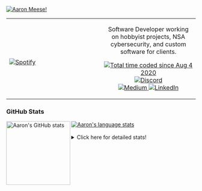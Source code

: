 [![Aaron Meese!](https://user-images.githubusercontent.com/17814535/88975338-a2aabf00-d27f-11ea-963f-8a19608716b4.png)](https://github.com/ajmeese7/readme-ascii "README ASCII")

<!-- Modified from project here: https://github.com/novatorem/novatorem -->
<table width="100%"> 
  <tr>
  <td width="50%">
      
&nbsp; <br> [![Spotify](https://ajmeese7.vercel.app/api/spotify)](https://open.spotify.com/user/ajmeese)

  </td>
  <td width="50%">
    <p align="center">
    Software Developer working on hobbyist projects, NSA cybersecurity, and custom software for clients.
    </p>
    <p align="center">
      <a href="https://wakatime.com/@f726891d-3b02-46cd-9b60-e8c59f9e2b14">
        <img src="https://wakatime.com/badge/user/f726891d-3b02-46cd-9b60-e8c59f9e2b14.svg" alt="Total time coded since Aug 4 2020" title="WakaTime" />
      </a>
      <a href="http://link.aaronmeese.com/discord">
        <img src="https://img.shields.io/badge/discord-ajmeese7%234835-369?style=flat-square&logo=discord&logoColor=white&color=purple" alt="Discord" title="Discord">
      </a>
      <br />
      <a href="https://link.aaronmeese.com/medium">
        <img src="https://img.shields.io/badge/medium-ajmeese7-1DB954?style=flat-square&logo=medium&logoColor=white" alt="Medium" title="Medium">
      </a>
      <a href="https://link.aaronmeese.com/linkedin">
        <img src="https://img.shields.io/badge/linkedIn-aaronmeese-1DB954?style=flat-square&logo=linkedin&logoColor=white&color=blue" alt="LinkedIn" title="LinkedIn">
      </a>
    </p>
  </td>

</table>

[//]: <> (The `&nbsp;` is to have Aphelion take up more space)

### GitHub Stats ###

<a href="https://profile-summary-for-github.com/user/ajmeese7">
  <img align="left" height="170px" src="https://github-readme-stats.vercel.app/api?username=ajmeese7&show_icons=true&line_height=27&count_private=true" alt="Aaron's GitHub stats"/>
  <img src="https://github-readme-stats.vercel.app/api/top-langs/?username=ajmeese7&hide_langs_below=5&layout=compact" alt="Aaron's language stats"/>
</a>

<br />
<br />
<details>
<summary>Click here for detailed stats!</summary>

### :zap: Recent Activity
<!--START_SECTION:activity-->
1. ❗️ Opened issue [#3](https://github.com/meeseOS/hexells/issues/3) in [meeseOS/hexells](https://github.com/meeseOS/hexells)
2. 🗣 Commented on [#191](https://github.com/os-js/osjs-client/issues/191) in [os-js/osjs-client](https://github.com/os-js/osjs-client)
3. 💪 Opened PR [#191](https://github.com/os-js/osjs-client/pull/191) in [os-js/osjs-client](https://github.com/os-js/osjs-client)
4. 🗣 Commented on [#150](https://github.com/os-js/osjs-client/issues/150) in [os-js/osjs-client](https://github.com/os-js/osjs-client)
5. 🗣 Commented on [#36](https://github.com/niutech/x-frame-bypass/issues/36) in [niutech/x-frame-bypass](https://github.com/niutech/x-frame-bypass)
<!--END_SECTION:activity-->

### 🧐 Waka Stats
<!--START_SECTION:waka-->
![Code Time](http://img.shields.io/badge/Code%20Time-1%2C251%20hrs%208%20mins-blue)

**🐱 My GitHub Data** 

> 🏆 1,099 Contributions in the Year 2022
 > 
> 📦 197.4 kB Used in GitHub's Storage 
 > 
> 💼 Opted to Hire
 > 
> 📜 82 Public Repositories 
 > 
> 🔑 30 Private Repositories  
 > 
**I'm an Early 🐤** 

```text
🌞 Morning    163 commits    █████░░░░░░░░░░░░░░░░░░░░   20.66% 
🌆 Daytime    295 commits    █████████░░░░░░░░░░░░░░░░   37.39% 
🌃 Evening    321 commits    ██████████░░░░░░░░░░░░░░░   40.68% 
🌙 Night      10 commits     ░░░░░░░░░░░░░░░░░░░░░░░░░   1.27%

```
📅 **I'm Most Productive on Sunday** 

```text
Monday       121 commits    ███░░░░░░░░░░░░░░░░░░░░░░   15.34% 
Tuesday      127 commits    ████░░░░░░░░░░░░░░░░░░░░░   16.1% 
Wednesday    85 commits     ██░░░░░░░░░░░░░░░░░░░░░░░   10.77% 
Thursday     106 commits    ███░░░░░░░░░░░░░░░░░░░░░░   13.43% 
Friday       83 commits     ██░░░░░░░░░░░░░░░░░░░░░░░   10.52% 
Saturday     122 commits    ███░░░░░░░░░░░░░░░░░░░░░░   15.46% 
Sunday       145 commits    ████░░░░░░░░░░░░░░░░░░░░░   18.38%

```


📊 **This Week I Spent My Time On** 

```text
⌚︎ Time Zone: America/New_York

💬 Programming Languages: 
JavaScript               24 hrs 45 mins      ███████████████████░░░░░░   76.7% 
Python                   1 hr 22 mins        █░░░░░░░░░░░░░░░░░░░░░░░░   4.27% 
Markdown                 1 hr 4 mins         ░░░░░░░░░░░░░░░░░░░░░░░░░   3.33% 
SCSS                     1 hr 3 mins         ░░░░░░░░░░░░░░░░░░░░░░░░░   3.3% 
JSON                     1 hr 2 mins         ░░░░░░░░░░░░░░░░░░░░░░░░░   3.22%

🐱‍💻 Projects: 
aaronmeese.com           22 hrs 49 mins      █████████████████░░░░░░░░   70.73% 
hexells                  4 hrs 31 mins       ███░░░░░░░░░░░░░░░░░░░░░░   14.0% 
medium-highlight-export  1 hr 8 mins         █░░░░░░░░░░░░░░░░░░░░░░░░   3.52% 
dotenv-json              55 mins             ░░░░░░░░░░░░░░░░░░░░░░░░░   2.86% 
osjs-server              48 mins             ░░░░░░░░░░░░░░░░░░░░░░░░░   2.49%

```

**I Mostly Code in JavaScript** 

```text
JavaScript               32 repos            ████████████░░░░░░░░░░░░░   47.76% 
HTML                     9 repos             ███░░░░░░░░░░░░░░░░░░░░░░   13.43% 
Python                   6 repos             ██░░░░░░░░░░░░░░░░░░░░░░░   8.96% 
Java                     4 repos             █░░░░░░░░░░░░░░░░░░░░░░░░   5.97% 
CSS                      3 repos             █░░░░░░░░░░░░░░░░░░░░░░░░   4.48%

```



 Last Updated on 04/09/2022 16:03:32 UTC
<!--END_SECTION:waka-->
</details>
